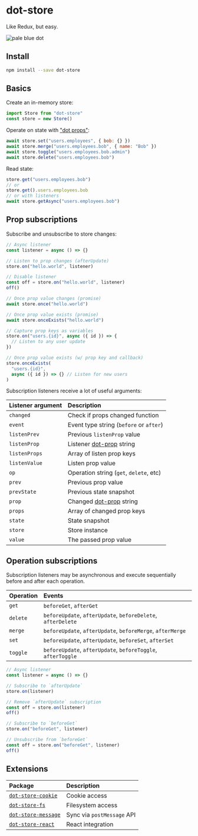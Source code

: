 # dot-store

Like Redux, but easy.

![pale blue dot](https://qph.fs.quoracdn.net/main-qimg-347d2c178e6bf511ee5b91e8276c79fa)

## Install

```bash
npm install --save dot-store
```

## Basics

Create an in-memory store:

```js
import Store from "dot-store"
const store = new Store()
```

Operate on state with ["dot props"](https://github.com/debitoor/dot-prop-immutable#readme):

```js
await store.set("users.employees", { bob: {} })
await store.merge("users.employees.bob", { name: "Bob" })
await store.toggle("users.employees.bob.admin")
await store.delete("users.employees.bob")
```

Read state:

```js
store.get("users.employees.bob")
// or
store.get().users.employees.bob
// or with listeners
await store.getAsync("users.employees.bob")
```

## Prop subscriptions

Subscribe and unsubscribe to store changes:

```js
// Async listener
const listener = async () => {}

// Listen to prop changes (afterUpdate)
store.on("hello.world", listener)

// Disable listener
const off = store.on("hello.world", listener)
off()

// Once prop value changes (promise)
await store.once("hello.world")

// Once prop value exists (promise)
await store.onceExists("hello.world")

// Capture prop keys as variables
store.on("users.{id}", async ({ id }) => {
  // Listen to any user update
})

// Once prop value exists (w/ prop key and callback)
store.onceExists(
  "users.{id}",
  async ({ id }) => {} // Listen for new users
)
```

Subscription listeners receive a lot of useful arguments:

| Listener argument | Description                                                                       |
| :---------------- | :-------------------------------------------------------------------------------- |
| `changed`         | Check if props changed function                                                   |
| `event`           | Event type string (`before` or `after`)                                           |
| `listenPrev`      | Previous `listenProp` value                                                       |
| `listenProp`      | Listener [dot-prop](https://github.com/debitoor/dot-prop-immutable#readme) string |
| `listenProps`     | Array of listen prop keys                                                         |
| `listenValue`     | Listen prop value                                                                 |
| `op`              | Operation string (`get`, `delete`, etc)                                           |
| `prev`            | Previous prop value                                                               |
| `prevState`       | Previous state snapshot                                                           |
| `prop`            | Changed [dot-prop](https://github.com/debitoor/dot-prop-immutable#readme) string  |
| `props`           | Array of changed prop keys                                                        |
| `state`           | State snapshot                                                                    |
| `store`           | Store instance                                                                    |
| `value`           | The passed prop value                                                             |

## Operation subscriptions

Subscription listeners may be asynchronous and execute sequentially before and after each operation.

| Operation | Events                                                       |
| :-------- | :----------------------------------------------------------- |
| `get`     | `beforeGet`, `afterGet`                                      |
| `delete`  | `beforeUpdate`, `afterUpdate`, `beforeDelete`, `afterDelete` |
| `merge`   | `beforeUpdate`, `afterUpdate`, `beforeMerge`, `afterMerge`   |
| `set`     | `beforeUpdate`, `afterUpdate`, `beforeSet`, `afterSet`       |
| `toggle`  | `beforeUpdate`, `afterUpdate`, `beforeToggle`, `afterToggle` |

```js
// Async listener
const listener = async () => {}

// Subscribe to `afterUpdate`
store.on(listener)

// Remove `afterUpdate` subscription
const off = store.on(listener)
off()

// Subscribe to `beforeGet`
store.on("beforeGet", listener)

// Unsubscribe from `beforeGet`
const off = store.on("beforeGet", listener)
off()
```

## Extensions

| Package                                                                                                 | Description                |
| :------------------------------------------------------------------------------------------------------ | :------------------------- |
| [`dot-store-cookie`](https://github.com/invrs/dot-store/tree/master/packages/dot-store-cookie#readme)   | Cookie access              |
| [`dot-store-fs`](https://github.com/invrs/dot-store/tree/master/packages/dot-store-fs#readme)           | Filesystem access          |
| [`dot-store-message`](https://github.com/invrs/dot-store/tree/master/packages/dot-store-message#readme) | Sync via `postMessage` API |
| [`dot-store-react`](https://github.com/invrs/dot-store/tree/master/packages/dot-store-react#readme)     | React integration          |

